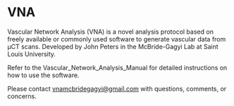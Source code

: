 # VNA

Vascular Network Analysis (VNA) is a novel analysis protocol based on freely available or commonly used software to generate vascular data from μCT scans. Developed by John Peters in the McBride-Gagyi Lab at Saint Louis University.

Refer to the Vascular_Network_Analysis_Manual for detailed instructions on how to use the software.

Please contact vnamcbridegagyi@gmail.com with questions, comments, or concerns.
